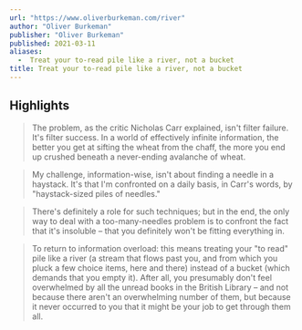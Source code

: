 ```yaml
---
url: "https://www.oliverburkeman.com/river"
author: "Oliver Burkeman"
publisher: "Oliver Burkeman"
published: 2021-03-11
aliases:
  -  Treat your to-read pile like a river, not a bucket
title: Treat your to-read pile like a river, not a bucket
---
```


## Highlights
> The problem, as the critic Nicholas Carr explained, isn't filter failure. It's filter success. In a world of effectively infinite information, the better you get at sifting the wheat from the chaff, the more you end up crushed beneath a never-ending avalanche of wheat.

> My challenge, information-wise, isn't about finding a needle in a haystack. It's that I'm confronted on a daily basis, in Carr's words, by "haystack-sized piles of needles."

> There's definitely a role for such techniques; but in the end, the only way to deal with a too-many-needles problem is to confront the fact that it's insoluble – that you definitely won't be fitting everything in.

> To return to information overload: this means treating your "to read" pile like a river (a stream that flows past you, and from which you pluck a few choice items, here and there) instead of a bucket (which demands that you empty it). After all, you presumably don't feel overwhelmed by all the unread books in the British Library – and not because there aren't an overwhelming number of them, but because it never occurred to you that it might be your job to get through them all.

